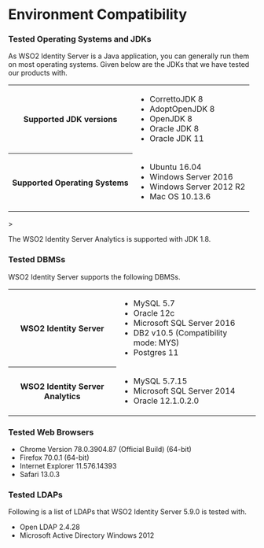 # Environment Compatibility


### Tested Operating Systems and JDKs

As WSO2 Identity Server is a Java application, you can generally run them on most operating systems. Given below are the JDKs that we have tested our products with.

<table>
	<tr>
		<th>Supported JDK versions</th>	
		<td>
			<ul>
				<li>CorrettoJDK 8</li>
				<li>AdoptOpenJDK 8</li>
				<li>OpenJDK 8</li>
				<li>Oracle JDK 8</li>
				<li>Oracle JDK 11</li>
			</ul>
		</td>
	</tr>
	<tr>
		<th>Supported Operating Systems</th>
		<td>
			<ul>
				<li>Ubuntu 16.04</li>
				<li>Windows Server 2016</li>
				<li>Windows Server 2012 R2</li>
				<li>Mac OS 10.13.6</li>
			</ul>
		</td>
	</tr>
</table>>

The WSO2 Identity Server Analytics is supported with JDK 1.8.

### Tested DBMSs

WSO2 Identity Server supports the following DBMSs.

<table>
	<tr>
		<th>WSO2 Identity Server</th>
		<td>
			<ul>
				<li>MySQL 5.7</li>
				<li>Oracle 12c</li>
				<li>Microsoft SQL Server 2016</li>
				<li>DB2 v10.5 (Compatibility mode: MYS)</li>
				<li>Postgres 11</li>
			</ul>
		</td>
	</tr>
	<tr>
		<th>WSO2 Identity Server Analytics</th>
		<td>
			<ul>
				<li>MySQL 5.7.15</li>
				<li>Microsoft SQL Server  2014</li>
				<li>Oracle 12.1.0.2.0</li>
			</ul>
		</td>
	</tr>
</table>

### Tested Web Browsers

<ul>
<li>Chrome Version 78.0.3904.87 (Official Build) (64-bit)</li>
<li>Firefox 70.0.1 (64-bit)</li>
<li>Internet Explorer 11.576.14393</li>
<li>Safari 13.0.3</li>
</ul>

### Tested LDAPs

Following is a list of LDAPs that WSO2 Identity Server 5.9.0 is tested with.

<ul>
	<li>Open LDAP 2.4.28</li>
	<li>Microsoft Active Directory Windows 2012</li>
</ul>







